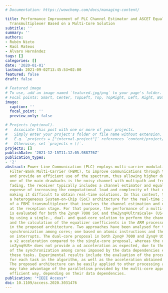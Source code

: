 ```yaml
---
# Documentation: https://wowchemy.com/docs/managing-content/

title: Performance Improvement of PLC Channel Estimator and ASCET Equalizer in a FBMC
  Transmultiplexer Based on a Multi-Core Solution
subtitle: ''
summary: ''
authors:
- Rubén Nieto
- Raúl Mateos
- Álvaro Hernández
tags: []
categories: []
date: '2020-01-01'
lastmod: 2021-09-02T13:45:53+02:00
featured: false
draft: false

# Featured image
# To use, add an image named `featured.jpg/png` to your page's folder.
# Focal points: Smart, Center, TopLeft, Top, TopRight, Left, Right, BottomLeft, Bottom, BottomRight.
image:
  caption: ''
  focal_point: ''
  preview_only: false

# Projects (optional).
#   Associate this post with one or more of your projects.
#   Simply enter your project's folder or file name without extension.
#   E.g. `projects = ["internal-project"]` references `content/project/deep-learning/index.md`.
#   Otherwise, set `projects = []`.
projects: []
publishDate: '2021-12-15T11:12:05.988776Z'
publication_types:
- '2'
abstract: Power-Line Communication (PLC) employs multi-carrier modulations, such as
  Filter-Bank Multi-Carrier (FBMC), to improve communications through the PLC channel
  and provide an efficient use of the spectrum, thus allowing higher data rates. Since
  one of the main drawbacks is the noisy channel with multipath and frequency-selective
  fading, the receiver typically includes a channel estimator and equalizer, at the
  expense of increasing the computational load and complexity of that receiver and
  making it difficult to obtain real-time solutions. In this context, this work proposes
  a heterogeneous System-on-Chip (SoC) architecture for the real-time implementation
  of a FBMC transmultiplexer that involves the channel estimation and equalization
  at the reception stage. For that purpose, the performance of a multi-core approach
  is evaluated for both the Zynq® 7000 SoC and theZynq®UltraScale+ (US+) devices,
  by using a single-, dual- and quad-core solution to perform the channel estimation
  and the calculation of the equalizer coefficients in the ARM processor available
  in the proposed architecture. Two approaches have been analysed for the necessary
  synchronization among cores; one based on atomic instructions and the other one
  on interrupts. The dual-core proposal in both Zynq® 7000 and Zynq® US+ provides
  a x2 acceleration compared to the single-core proposal, whereas the quad-core one
  inZynq®US+ does not provide a x4 acceleration as expected, due to the timing overheads
  of the synchronization among cores imposed by the data dependencies existing in
  these tasks. Experimental results include the evaluation of the processing times
  for each task in the algorithm, as well as the acceleration obtained by each proposal.
  The proposed architecture can be easily applied to other processing algorithms that
  may take advantage of the parallelism provided by the multi-core approach in a more
  efficient way, depending on their data dependencies.
publication: '*IEEE Access*'
doi: 10.1109/access.2020.3031476
---
```

